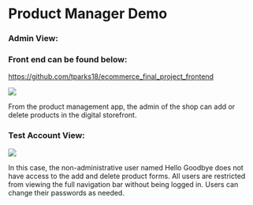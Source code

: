 # Product Manager Demo

### Admin View:

### Front end can be found below:

https://github.com/tparks18/ecommerce_final_project_frontend

![](product_management.gif)

From the product management app, the admin of the shop can add or delete products in the digital storefront.

### Test Account View:

![](test_account_product_management.gif)

In this case, the non-administrative user named Hello Goodbye does not have access to the add and delete product forms. All users are restricted from viewing the full navigation bar without being logged in. Users can change their passwords as needed.
